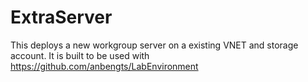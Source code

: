 # ExtraServer

This deploys a new workgroup server on a existing VNET and storage account. It is built to be used with https://github.com/anbengts/LabEnvironment
